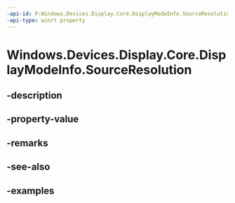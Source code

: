 ```yaml
---
-api-id: P:Windows.Devices.Display.Core.DisplayModeInfo.SourceResolution
-api-type: winrt property
---
```


<!-- Property syntax.
public SizeInt32 SourceResolution { get; }
-->

# Windows.Devices.Display.Core.DisplayModeInfo.SourceResolution

## -description

## -property-value

## -remarks

## -see-also

## -examples

